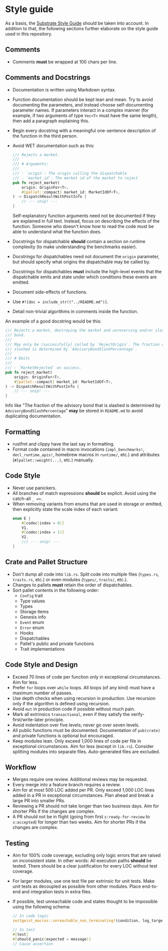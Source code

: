 # Style guide

As a basis, the
[Substrate Style Guide](https://docs.substrate.io/build/troubleshoot-your-code/)
should be taken into account. In addition to that, the following sections
further elaborate on the style guide used in this repository.

## Comments

- Comments **must** be wrapped at 100 chars per line.

## Comments and Docstrings

- Documentation is written using Markdown syntax.
- Function documentation should be kept lean and mean. Try to avoid documenting
  the parameters, and instead choose self-documenting parameter names. If
  parameters interact in a complex manner (for example, if two arguments of type
  `Vec<T>` must have the same length), then add a paragraph explaining this.
- Begin every docstring with a meaningful one-sentence description of the
  function in the third person.
- Avoid WET documentation such as this:

  ```rust
  /// Rejects a market.
  ///
  /// # Arguments:
  ///
  /// - `origin`: The origin calling the dispatchable
  /// - `market_id`: The market id of the market to reject
  pub fn reject_market(
      origin: OriginFor<T>,
      #[pallet::compact] market_id: MarketIdOf<T>,
  ) -> DispatchResultWithPostInfo {
      // --- snip! ---
  }
  ```

  Self-explanatory function arguments need not be documented if they are
  explained in full text. Instead, focus on describing the effects of the
  function. Someone who doesn't know how to read the code must be able to
  understand what the function does.

- Docstrings for dispatchable **should** contain a section on runtime complexity
  (to make understanding the benchmarks easier).
- Docstrings for dispatchables need not document the `origin` parameter, but
  should specify what origins the dispatchable may be called by.
- Docstrings for dispatchables **must** include the high-level events that the
  dispatchable emits and state under which conditions these events are emitted.
- Document side-effects of functions.
- Use `#![doc = include_str!("../README.md")]`.
- Detail non-trivial algorithms in comments inside the function.

An example of a good docstring would be this:

```rust
/// Rejects a market, destroying the market and unreserving and/or slashing the creator's advisory
/// bond.
///
/// May only be (successfully) called by `RejectOrigin`. The fraction of the advisory bond that is
/// slashed is determined by `AdvisoryBondSlashPercentage`.
///
/// # Emits
///
/// - `MarketRejected` on success.
pub fn reject_market(
    origin: OriginFor<T>,
    #[pallet::compact] market_id: MarketIdOf<T>,
) -> DispatchResultWithPostInfo {
    // --- snip! ---
}
```

Info like "The fraction of the advisory bond that is slashed is determined by
`AdvisoryBondSlashPercentage`" **may** be stored in `README.md` to avoid
duplicating documentation.

## Formatting

- rustfmt and clippy have the last say in formatting.
- Format code contained in macro invocations (`impl_benchmarks!`,
  `decl_runtime_apis!`, homebrew macros in `runtime/`, etc.) and attributes
  (`#[pallet::weight(...)`, etc.) manually.

## Code Style

- Never use panickers.
- All branches of match expressions **should** be explicit. Avoid using the
  catch-all `_ =>`.
- When removing variants from enums that are used in storage or emitted, then
  explicitly state the scale index of each variant:
  ```rust
  enum E {
      #[codec(index = 0)]
      V1,
      #[codec(index = 1)]
      V2,
      /// --- snip! ---
  }
  ```

## Crate and Pallet Structure

- Don't dump all code into `lib.rs`. Split code into multiple files (`types.rs`,
  `traits.rs`, etc.) or even modules (`types/`, `traits/`, etc.).
- Changes to pallets **must** retain the order of dispatchables.
- Sort pallet contents in the following order:
  - `Config` trait
  - Type values
  - Types
  - Storage items
  - Genesis info
  - `Event` enum
  - `Error` enum
  - Hooks
  - Dispatchables
  - Pallet's public and private functions
  - Trait implementations

## Code Style and Design

- Exceed 70 lines of code per function only in exceptional circumstances. Aim
  for less.
- Prefer `for` loops over `while` loops. All loops (of any kind) must have a
  maximum number of passes.
- Use depth checks when using recursion in production. Use recursion only if the
  algorithm is defined using recursion.
- Avoid `mut` in production code if possible without much pain.
- Mark all extrinsics `transactional`, even if they satisfy the
  verify-first/write-later principle.
- Avoid indentation over five levels; never go over seven levels.
- All public functions must be documented. Documentation of `pub(crate)` and
  private functions is optional but encouraged.
- Keep modules lean. Only exceed 1,000 lines of code per file in exceptional
  circumstances. Aim for less (except in `lib.rs`). Consider splitting modules
  into separate files. Auto-generated files are excluded.

## Workflow

- Merges require one review. Additional reviews may be requested.
- Every merge into a feature branch requires a review.
- Aim for at most 500 LOC added per PR. Only exceed 1,000 LOC lines added in a
  PR in exceptional circumstances. Plan ahead and break a large PR into smaller
  PRs.
- Reviewing a PR should not take longer than two business days. Aim for shorter
  PRs if the changes are complex.
- A PR should not be in flight (going from first `s:ready-for-review` to
  `s:accepted`) for longer than two weeks. Aim for shorter PRs if the changes
  are complex.

## Testing

- Aim for 100% code coverage, excluding only logic errors that are raised on
  inconsistent state. In other words: All execution paths **should** be tested.
  There should be a clear justification for every LOC without test coverage.
- For larger modules, use one test file per extrinsic for unit tests. Make unit
  tests as decoupled as possible from other modules. Place end-to-end and
  integration tests in extra files.
- If possible, test unreachable code and states thought to be impossible using
  the following schema:

  ```rust
  // In code logic
  zeitgeist_macros::unreachable_non_terminating!(condition, log_target, message)
  ```
  
  ```rust
  // In test
  #[test]
  #[should_panic(expected = message)]
  // Cause assertion
  ```
